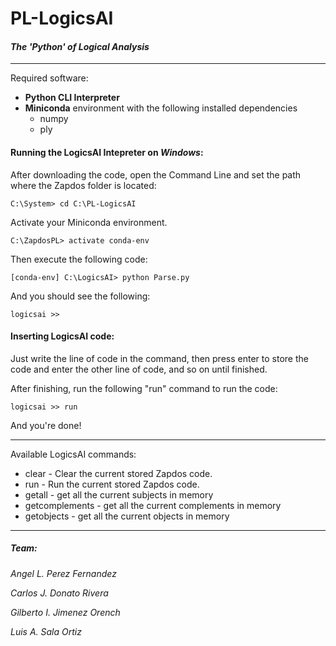 # PL-LogicsAI
#### _The 'Python' of Logical Analysis_

--------

Required software:
- **Python CLI Interpreter**
- **Miniconda** environment with the following installed dependencies
  - numpy
  - ply

#### Running the LogicsAI Intepreter on *Windows*:

After downloading the code, open the Command Line and set the path where the Zapdos folder is located:

```
C:\System> cd C:\PL-LogicsAI
```

Activate your Miniconda environment.
```
C:\ZapdosPL> activate conda-env
```

Then execute the following code:
```
[conda-env] C:\LogicsAI> python Parse.py
```

And you should see the following:
```
logicsai >>
```
#### Inserting LogicsAI code:

Just write the line of code in the command, then press enter to store the code and enter the other line of code, and so on until finished.

After finishing, run the following "run" command to run the code:

```
logicsai >> run
```

And you're done!

-----------

Available LogicsAI commands:
- clear - Clear the current stored Zapdos code.
- run - Run the current stored Zapdos code.
- getall - get all the current subjects in memory
- getcomplements - get all the current complements in memory
- getobjects - get all the current objects in memory

----------

##### Team:
*Angel L. Perez Fernandez*

*Carlos J. Donato Rivera*

*Gilberto I. Jimenez Orench*

*Luis A. Sala Ortiz*
